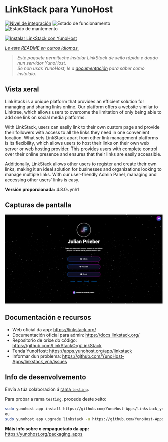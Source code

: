 <!--
NOTA: Este README foi creado automáticamente por <https://github.com/YunoHost/apps/tree/master/tools/readme_generator>
NON debe editarse manualmente.
-->

# LinkStack para YunoHost

[![Nivel de integración](https://dash.yunohost.org/integration/linkstack.svg)](https://dash.yunohost.org/appci/app/linkstack) ![Estado de funcionamento](https://ci-apps.yunohost.org/ci/badges/linkstack.status.svg) ![Estado de mantemento](https://ci-apps.yunohost.org/ci/badges/linkstack.maintain.svg)

[![Instalar LinkStack con YunoHost](https://install-app.yunohost.org/install-with-yunohost.svg)](https://install-app.yunohost.org/?app=linkstack)

*[Le este README en outros idiomas.](./ALL_README.md)*

> *Este paquete permíteche instalar LinkStack de xeito rápido e doado nun servidor YunoHost.*  
> *Se non usas YunoHost, le a [documentación](https://yunohost.org/install) para saber como instalalo.*

## Vista xeral

LinkStack is a unique platform that provides an efficient solution for managing and sharing links online. Our platform offers a website similar to Linktree, which allows users to overcome the limitation of only being able to add one link on social media platforms.

With LinkStack, users can easily link to their own custom page and provide their followers with access to all the links they need in one convenient location. What sets LinkStack apart from other link management platforms is its flexibility, which allows users to host their links on their own web server or web hosting provider. This provides users with complete control over their online presence and ensures that their links are easily accessible.

Additionally, LinkStack allows other users to register and create their own links, making it an ideal solution for businesses and organizations looking to manage multiple links. With our user-friendly Admin Panel, managing and accessing other users' links is easy.


**Versión proporcionada:** 4.8.0~ynh1

## Capturas de pantalla

![Captura de pantalla de LinkStack](./doc/screenshots/preview.png)

## Documentación e recursos

- Web oficial da app: <https://linkstack.org/>
- Documentación oficial para admin: <https://docs.linkstack.org/>
- Repositorio de orixe do código: <https://github.com/LinkStackOrg/LinkStack>
- Tenda YunoHost: <https://apps.yunohost.org/app/linkstack>
- Informar dun problema: <https://github.com/YunoHost-Apps/linkstack_ynh/issues>

## Info de desenvolvemento

Envía a túa colaboración á [rama `testing`](https://github.com/YunoHost-Apps/linkstack_ynh/tree/testing).

Para probar a rama `testing`, procede deste xeito:

```bash
sudo yunohost app install https://github.com/YunoHost-Apps/linkstack_ynh/tree/testing --debug
ou
sudo yunohost app upgrade linkstack -u https://github.com/YunoHost-Apps/linkstack_ynh/tree/testing --debug
```

**Máis info sobre o empaquetado da app:** <https://yunohost.org/packaging_apps>
